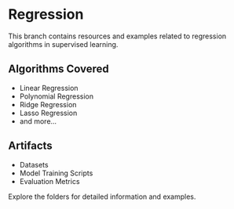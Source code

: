 # Regression

This branch contains resources and examples related to regression algorithms in supervised learning.

## Algorithms Covered

- Linear Regression
- Polynomial Regression
- Ridge Regression
- Lasso Regression
- and more...

## Artifacts

- Datasets
- Model Training Scripts
- Evaluation Metrics

Explore the folders for detailed information and examples.
